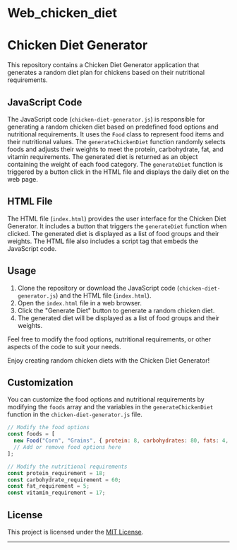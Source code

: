 # Web_chicken_diet

# Chicken Diet Generator

This repository contains a Chicken Diet Generator application that generates a random diet plan for chickens based on their nutritional requirements.

## JavaScript Code

The JavaScript code (`chicken-diet-generator.js`) is responsible for generating a random chicken diet based on predefined food options and nutritional requirements. It uses the `Food` class to represent food items and their nutritional values. The `generateChickenDiet` function randomly selects foods and adjusts their weights to meet the protein, carbohydrate, fat, and vitamin requirements. The generated diet is returned as an object containing the weight of each food category. The `generateDiet` function is triggered by a button click in the HTML file and displays the daily diet on the web page.

## HTML File

The HTML file (`index.html`) provides the user interface for the Chicken Diet Generator. It includes a button that triggers the `generateDiet` function when clicked. The generated diet is displayed as a list of food groups and their weights. The HTML file also includes a script tag that embeds the JavaScript code.

## Usage

1. Clone the repository or download the JavaScript code (`chicken-diet-generator.js`) and the HTML file (`index.html`).
2. Open the `index.html` file in a web browser.
3. Click the "Generate Diet" button to generate a random chicken diet.
4. The generated diet will be displayed as a list of food groups and their weights.

Feel free to modify the food options, nutritional requirements, or other aspects of the code to suit your needs.

Enjoy creating random chicken diets with the Chicken Diet Generator!





## Customization

You can customize the food options and nutritional requirements by modifying the `foods` array and the variables in the `generateChickenDiet` function in the `chicken-diet-generator.js` file.

```javascript
// Modify the food options
const foods = [
  new Food("Corn", "Grains", { protein: 8, carbohydrates: 80, fats: 4, vitamins: 8 }),
  // Add or remove food options here
];

// Modify the nutritional requirements
const protein_requirement = 18;
const carbohydrate_requirement = 60;
const fat_requirement = 5;
const vitamin_requirement = 17;
```

## License

This project is licensed under the [MIT License](LICENSE).

---
